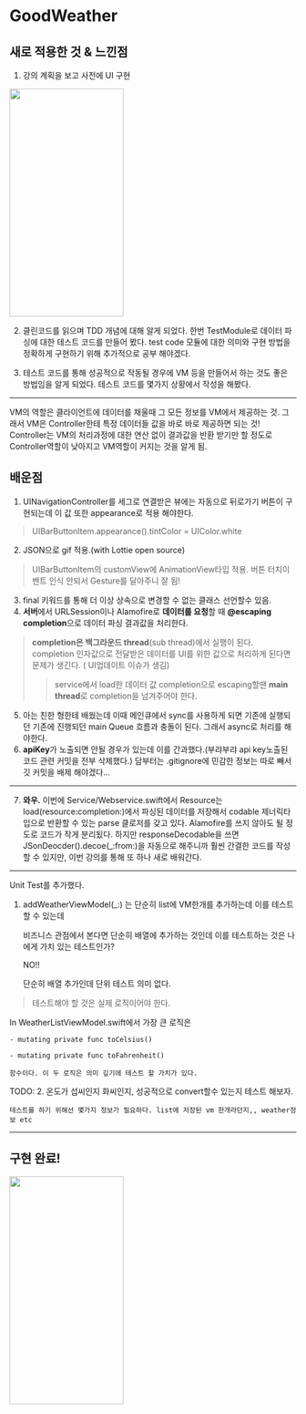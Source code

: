 # GoodWeather

## 새로 적용한 것 & 느낀점
1. 강의 계획을 보고 사전에 UI 구현
<img src="https://user-images.githubusercontent.com/96910404/189283949-1d05439d-6bfc-4015-97fc-4f000b1787ec.gif"  width="200" height="400"/>

2. 클린코드를 읽으며 TDD 개념에 대해 알게 되었다. 한번 TestModule로 데이터 파싱에 대한 테스트 코드를 만들어 봤다. test code 모듈에 대한 의미와 구현 방법을 정확하게 구현하기 위해 추가적으로 공부 해야겠다.

3. 테스트 코드를 통해 성공적으로 작동될 경우에 VM 등을 만들어서 하는 것도 좋은 방법임을 알게 되었다. 테스트 코드를 몇가지 상황에서 작성을 해봤다.

---

 VM의 역할은 클라이언트에 데이터를 채울때 그 모든 정보를 VM에서 제공하는 것. 그래서 VM은 Controller한테 특정 데이터들 값을 바로 바로 제공하면 되는 것! Controller는 VM의 처리과정에 대한 연산 없이 결과값을 반환 받기만 할 정도로 Controller역할이 낮아지고 VM역할이 커지는 것을 알게 됨.


## 배운점
1. UINavigationController를 세그로 연결받은 뷰에는 자동으로 뒤로가기 버튼이 구현되는데 이 값 또한 appearance로 적용 해야한다.

> UIBarButtonItem.appearance().tintColor = UIColor.white

2. JSON으로 gif 적용.(with Lottie open source)
> UIBarButtonItem의 customView에 AnimationView타입 적용. 버튼 터치이벤트 인식 안되서 Gesture를 달아주니 잘 됨!

3. final 키워드를 통해 더 이상 상속으로 변경할 수 없는 클래스 선언할수 있음.
4. **서버**에서 URLSession이나 Alamofire로 **데이터를 요청**할 때 **@escaping completion**으로 데이터 파싱 결과값을 처리한다.
> **completion은 백그라운드 thread**(sub thread)에서 실행이 된다. completion 인자값으로 전달받은 데이터를 UI를 위한 값으로 처리하게 된다면 문제가 생긴다. ( UI업데이트 이슈가 생김)
> > service에서 load한 데이터 값 completion으로 escaping할땐 **main thread**로 completion을 넘겨주어야 한다.
5. 아는 친한 형한테 배웠는데 이때 메인큐에서 sync를 사용하게 되면 기존에 실행되던 기존에 진행되던 main Queue 흐름과 충돌이 된다. 그래서 async로 처리를 해야한다.
6. **apiKey**가 노출되면 안될 경우가 있는데 이를 간과했다.(부랴부랴 api key노출된 코드 관련 커밋을 전부 삭제했다.) 담부터는 .gitignore에 민감한 정보는 따로 빼서 깃 커밋을 배제 해야겠다...

---

7. **와우.** 이번에 Service/Webservice.swift에서 Resource는 load<T>(resource:completion:)에서 파싱된 데이터를 저장해서 codable 제너릭타입으로 반환할 수 있는 parse 클로저를 갖고 있다. Alamofire를 쓰지 않아도 될 정도로 코드가 작게 분리됬다. 하지만 responseDecodable을 쓰면 JSonDeocder().decoe(_:from:)을 자동으로 해주니까 훨씬 간결한 코드를 작성할 수 있지만, 이번 강의를 통해 또 하나 새로 배워간다.

---

Unit Test를 추가했다.

1. addWeatherViewModel(_:) 는 단순히 list에 VM한개를 추가하는데 이를 테스트 할 수 있는데

    비즈니스 관점에서 본다면  단순히 배열에 추가하는 것인데 이를 테스트하는 것은 나에게 가치 있는 테스트인가?
    
    NO!!
    
    단순히 배열 추가인데 단위 테스트 의미 없다.
    
> 테스트해야 할 것은 실제 로직이어야 한다.

In WeatherListViewModel.swift에서 가장 큰 로직은

    - mutating private func toCelsius()
    
    - mutating private func toFahrenheit()
    
    함수이다. 이 두 로직은 의미 깊기에 테스트 할 가치가 있다.

TODO: 2. 온도가 섭씨인지 화씨인지, 성공적으로 convert할수 있는지 테스트 해보자.

    테스트를 하기 위해선 몇가지 정보가 필요하다. list에 저장된 vm 한개라던지,, weather정보 etc 


---

## 구현 완료!

<img src="https://user-images.githubusercontent.com/96910404/189528644-f9f097fa-13c4-44e3-8025-0a32e4cd2da9.gif"  width="200" height="400"/>
